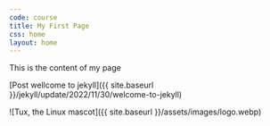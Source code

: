 ```yaml
---
code: course
title: My First Page
css: home
layout: home
---
```


This is the content of my page

[Post wellcome to jekyll]({{ site.baseurl }}/jekyll/update/2022/11/30/welcome-to-jekyll)

![Tux, the Linux mascot]({{ site.baseurl }}/assets/images/logo.webp)